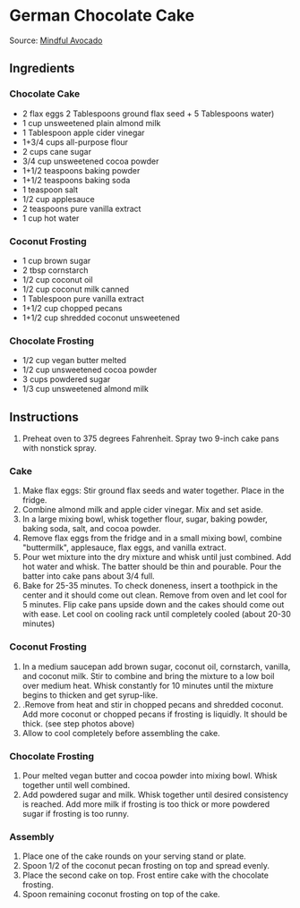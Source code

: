 # German Chocolate Cake

Source: [Mindful Avocado](https://mindfulavocado.com/vegan-german-chocolate-cake/?fbclid=IwAR1cidIQCU6yDbZdsddi6oLlVBHhFcKc_h9Ip_hmqrMHU0zGPg7Ew70Bqag)

## Ingredients

### Chocolate Cake
* 2 flax eggs 2 Tablespoons ground flax seed + 5 Tablespoons water)
* 1 cup unsweetened plain almond milk
* 1 Tablespoon apple cider vinegar
* 1+3/4 cups all-purpose flour
* 2 cups cane sugar
* 3/4 cup unsweetened cocoa powder
* 1+1/2 teaspoons baking powder
* 1+1/2 teaspoons baking soda
* 1 teaspoon salt
* 1/2 cup applesauce
* 2 teaspoons pure vanilla extract
* 1 cup hot water

### Coconut Frosting
* 1 cup brown sugar
* 2 tbsp cornstarch
* 1/2 cup coconut oil
* 1/2 cup coconut milk canned
* 1 Tablespoon pure vanilla extract
* 1+1/2 cup chopped pecans
* 1+1/2 cup shredded coconut unsweetened

### Chocolate Frosting
* 1/2 cup vegan butter melted
* 1/2 cup unsweetened cocoa powder
* 3 cups powdered sugar
* 1/3 cup unsweetened almond milk

## Instructions

1. Preheat oven to 375 degrees Fahrenheit. Spray two 9-inch cake pans with nonstick spray.

### Cake
1. Make flax eggs: Stir ground flax seeds and water together. Place in the fridge.
2. Combine almond milk and apple cider vinegar. Mix and set aside.
3. In a large mixing bowl, whisk together flour, sugar, baking powder, baking soda, salt, and cocoa powder.
4. Remove flax eggs from the fridge and in a small mixing bowl, combine "buttermilk", applesauce, flax eggs, and vanilla extract.
5. Pour wet mixture into the dry mixture and whisk until just combined. Add hot water and whisk. The batter should be thin and pourable. Pour the batter into cake pans about 3/4 full.
6. Bake for 25-35 minutes. To check doneness, insert a toothpick in the center and it should come out clean. Remove from oven and let cool for 5 minutes. Flip cake pans upside down and the cakes should come out with ease. Let cool on cooling rack until completely cooled (about 20-30 minutes)

### Coconut Frosting
1. In a medium saucepan add brown sugar, coconut oil, cornstarch, vanilla, and coconut milk. Stir to combine and bring the mixture to a low boil over medium heat. Whisk constantly for 10 minutes until the mixture begins to thicken and get syrup-like.
2. .Remove from heat and stir in chopped pecans and shredded coconut. Add more coconut or chopped pecans if frosting is liquidly. It should be thick. (see step photos above)
3. Allow to cool completely before assembling the cake.

### Chocolate Frosting
1. Pour melted vegan butter and cocoa powder into mixing bowl. Whisk together until well combined.
2. Add powdered sugar and milk. Whisk together until desired consistency is reached. Add more milk if frosting is too thick or more powdered sugar if frosting is too runny.

### Assembly
1. Place one of the cake rounds on your serving stand or plate.
2. Spoon 1/2 of the coconut pecan frosting on top and spread evenly.
3. Place the second cake on top. Frost entire cake with the chocolate frosting.
4. Spoon remaining coconut frosting on top of the cake.